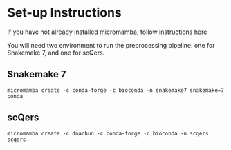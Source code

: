 # Set-up Instructions

If you have not already installed micromamba, follow instructions [here](https://mamba.readthedocs.io/en/latest/installation/micromamba-installation.html)

You will need two environment to run the preprocessing pipeline: one for Snakemake 7, and one for scQers.

## Snakemake 7
```
micromamba create -c conda-forge -c bioconda -n snakemake7 snakemake=7 conda
```

## scQers
```
micromamba create -c dnachun -c conda-forge -c bioconda -n scqers scqers
```
